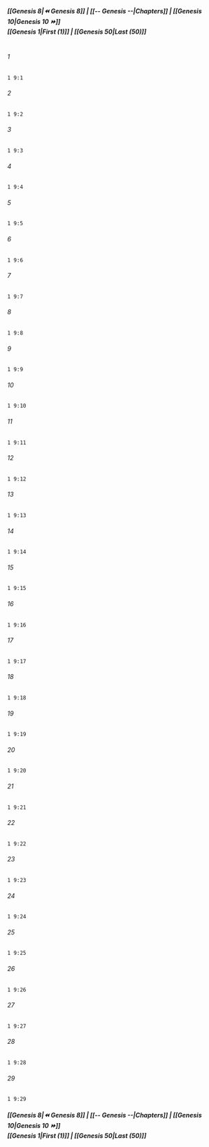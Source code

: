 
##### **[[Genesis 8|⏪ Genesis 8]] | [[-- Genesis --|Chapters]] | [[Genesis 10|Genesis 10 ⏩]]**<br>**[[Genesis 1|First (1)]] | [[Genesis 50|Last (50)]]**<br><br>

###### 1
``` verse
1 9:1
```
###### 2
``` verse
1 9:2
```
###### 3
``` verse
1 9:3
```
###### 4
``` verse
1 9:4
```
###### 5
``` verse
1 9:5
```
###### 6
``` verse
1 9:6
```
###### 7
``` verse
1 9:7
```
###### 8
``` verse
1 9:8
```
###### 9
``` verse
1 9:9
```
###### 10
``` verse
1 9:10
```
###### 11
``` verse
1 9:11
```
###### 12
``` verse
1 9:12
```
###### 13
``` verse
1 9:13
```
###### 14
``` verse
1 9:14
```
###### 15
``` verse
1 9:15
```
###### 16
``` verse
1 9:16
```
###### 17
``` verse
1 9:17
```
###### 18
``` verse
1 9:18
```
###### 19
``` verse
1 9:19
```
###### 20
``` verse
1 9:20
```
###### 21
``` verse
1 9:21
```
###### 22
``` verse
1 9:22
```
###### 23
``` verse
1 9:23
```
###### 24
``` verse
1 9:24
```
###### 25
``` verse
1 9:25
```
###### 26
``` verse
1 9:26
```
###### 27
``` verse
1 9:27
```
###### 28
``` verse
1 9:28
```
###### 29
``` verse
1 9:29
```

##### **[[Genesis 8|⏪ Genesis 8]] | [[-- Genesis --|Chapters]] | [[Genesis 10|Genesis 10 ⏩]]**<br>**[[Genesis 1|First (1)]] | [[Genesis 50|Last (50)]]**
